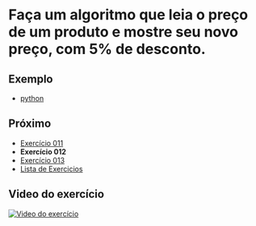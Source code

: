 # Faça um algoritmo que leia o preço de um produto e mostre seu novo preço, com 5% de desconto.

## Exemplo

- [python](python)

## Próximo

- [Exercício 011](../011)
- **Exercício 012**
- [Exercício 013](../013)
- [Lista de Exercicios](../)

## Video do exercício

[![Video do exercício](https://img.youtube.com/vi/4MAmKOT9FeU/maxresdefault.jpg)](https://youtu.be/4MAmKOT9FeU)